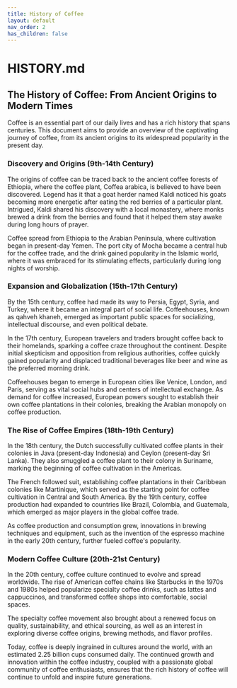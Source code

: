 ```yaml
---
title: History of Coffee
layout: default
nav_order: 2
has_children: false
---
```


# HISTORY.md

## The History of Coffee: From Ancient Origins to Modern Times

Coffee is an essential part of our daily lives and has a rich history that spans centuries. This document aims to provide an overview of the captivating journey of coffee, from its ancient origins to its widespread popularity in the present day.

### Discovery and Origins (9th-14th Century)

The origins of coffee can be traced back to the ancient coffee forests of Ethiopia, where the coffee plant, Coffea arabica, is believed to have been discovered. Legend has it that a goat herder named Kaldi noticed his goats becoming more energetic after eating the red berries of a particular plant. Intrigued, Kaldi shared his discovery with a local monastery, where monks brewed a drink from the berries and found that it helped them stay awake during long hours of prayer.

Coffee spread from Ethiopia to the Arabian Peninsula, where cultivation began in present-day Yemen. The port city of Mocha became a central hub for the coffee trade, and the drink gained popularity in the Islamic world, where it was embraced for its stimulating effects, particularly during long nights of worship.

### Expansion and Globalization (15th-17th Century)

By the 15th century, coffee had made its way to Persia, Egypt, Syria, and Turkey, where it became an integral part of social life. Coffeehouses, known as qahveh khaneh, emerged as important public spaces for socializing, intellectual discourse, and even political debate.

In the 17th century, European travelers and traders brought coffee back to their homelands, sparking a coffee craze throughout the continent. Despite initial skepticism and opposition from religious authorities, coffee quickly gained popularity and displaced traditional beverages like beer and wine as the preferred morning drink.

Coffeehouses began to emerge in European cities like Venice, London, and Paris, serving as vital social hubs and centers of intellectual exchange. As demand for coffee increased, European powers sought to establish their own coffee plantations in their colonies, breaking the Arabian monopoly on coffee production.

### The Rise of Coffee Empires (18th-19th Century)

In the 18th century, the Dutch successfully cultivated coffee plants in their colonies in Java (present-day Indonesia) and Ceylon (present-day Sri Lanka). They also smuggled a coffee plant to their colony in Suriname, marking the beginning of coffee cultivation in the Americas.

The French followed suit, establishing coffee plantations in their Caribbean colonies like Martinique, which served as the starting point for coffee cultivation in Central and South America. By the 19th century, coffee production had expanded to countries like Brazil, Colombia, and Guatemala, which emerged as major players in the global coffee trade.

As coffee production and consumption grew, innovations in brewing techniques and equipment, such as the invention of the espresso machine in the early 20th century, further fueled coffee's popularity.

### Modern Coffee Culture (20th-21st Century)

In the 20th century, coffee culture continued to evolve and spread worldwide. The rise of American coffee chains like Starbucks in the 1970s and 1980s helped popularize specialty coffee drinks, such as lattes and cappuccinos, and transformed coffee shops into comfortable, social spaces.

The specialty coffee movement also brought about a renewed focus on quality, sustainability, and ethical sourcing, as well as an interest in exploring diverse coffee origins, brewing methods, and flavor profiles.

Today, coffee is deeply ingrained in cultures around the world, with an estimated 2.25 billion cups consumed daily. The continued growth and innovation within the coffee industry, coupled with a passionate global community of coffee enthusiasts, ensures that the rich history of coffee will continue to unfold and inspire future generations.
